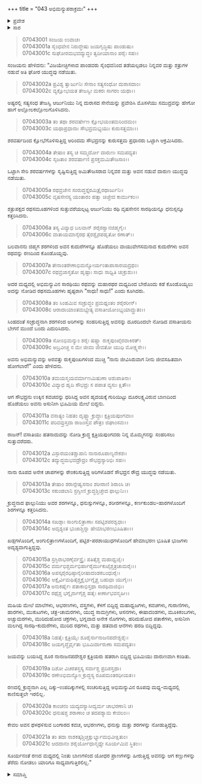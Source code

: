 +++
title = "043 ಅಭಿಮನ್ಯುಪರಾಕ್ರಮಃ"
+++

<details><summary>ಪ್ರವೇಶ</summary>


।।   ಓಂ ಓಂ ನಮೋ ನಾರಾಯಣಾಯ।।   ಶ್ರೀ ವೇದವ್ಯಾಸಾಯ ನಮಃ ।।

ಶ್ರೀ ಕೃಷ್ಣದ್ವೈಪಾಯನ ವೇದವ್ಯಾಸ ವಿರಚಿತ  

**ಶ್ರೀ ಮಹಾಭಾರತ**

**ದ್ರೋಣ ಪರ್ವ**

**ಅಭಿಮನ್ಯುವಧ ಪರ್ವ**

**ಅಧ್ಯಾಯ 43**

</details>

<details><summary>ಸಾರ</summary>

ಅಭಿಮನ್ಯುವಿನ ಯುದ್ಧ (1-21).


</details>



> 07043001 ಸಂಜಯ ಉವಾಚ।   
07043001a ಸೈಂಧವೇನ ನಿರುದ್ಧೇಷು ಜಯಗೃದ್ಧಿಷು ಪಾಂಡುಷು।   
07043001c ಸುಘೋರಮಭವದ್ಯುದ್ಧಂ ತ್ವದೀಯಾನಾಂ ಪರೈಃ ಸಹ।।

ಸಂಜಯನು ಹೇಳಿದನು: “ವಿಜಯೇಚ್ಛಿಗಳಾದ ಪಾಂಡವರು ಸೈಂಧವನಿಂದ ತಡೆಯಲ್ಪಡಲು ನಿನ್ನವರ ಮತ್ತು ಶತ್ರುಗಳ ನಡುವೆ ಅತಿ ಘೋರ ಯುದ್ಧವು ನಡೆಯಿತು.

> 07043002a ಪ್ರವಿಶ್ಯ ತ್ವಾರ್ಜುನಿಃ ಸೇನಾಂ ಸತ್ಯಸಂಧೋ ದುರಾಸದಾಂ।   
07043002c ವ್ಯಕ್ಷೋಭಯತ ತೇಜಸ್ವೀ ಮಕರಃ ಸಾಗರಂ ಯಥಾ।।

ಅಷ್ಟರಲ್ಲಿ ಸತ್ಯಸಂಧ ತೇಜಸ್ವಿ ಆರ್ಜುನಿಯು ನಿನ್ನ ದುರಾಸದ ಸೇನೆಯನ್ನು ಪ್ರವೇಶಿಸಿ ಮೊಸಳೆಯು ಸಮುದ್ರವನ್ನು ಹೇಗೋ ಹಾಗೆ ಅಲ್ಲೋಲಕಲ್ಲೋಲಗೊಳಿಸಿದನು.

> 07043003a ತಂ ತಥಾ ಶರವರ್ಷೇಣ ಕ್ಷೋಭಯಂತಮರಿಂದಮಂ।   
07043003c ಯಥಾಪ್ರಧಾನಾಃ ಸೌಭದ್ರಮಭ್ಯಯುಃ ಕುರುಸತ್ತಮಾಃ।।

ಶರವರ್ಷದಿಂದ ಕ್ಷೋಭೆಗೊಳಿಸುತ್ತಿದ್ದ ಅರಿಂದಮ ಸೌಭದ್ರನನ್ನು ಕುರುಸತ್ತಮ ಪ್ರಧಾನರು ಒಟ್ಟಾಗಿ ಆಕ್ರಮಿಸಿದರು.

> 07043004a ತೇಷಾಂ ತಸ್ಯ ಚ ಸಮ್ಮರ್ದೋ ದಾರುಣಃ ಸಮಪದ್ಯತ।   
07043004c ಸೃಜತಾಂ ಶರವರ್ಷಾಣಿ ಪ್ರಸಕ್ತಮಮಿತೌಜಸಾಂ।।

ಒಟ್ಟಾಗಿ ಸೇರಿ ಶರವರ್ಷಗಳನ್ನು ಸೃಷ್ಟಿಸುತ್ತಿದ್ದ ಅಮಿತೌಜಸರಾದ ನಿನ್ನವರ ಮತ್ತು ಅವನ ನಡುವೆ ದಾರುಣ ಯುದ್ಧವು ನಡೆಯಿತು.

> 07043005a ರಥವ್ರಜೇನ ಸಂರುದ್ಧಸ್ತೈರಮಿತ್ರೈರಥಾರ್ಜುನಿಃ।   
07043005c ವೃಷಸೇನಸ್ಯ ಯಂತಾರಂ ಹತ್ವಾ ಚಿಚ್ಚೇದ ಕಾರ್ಮುಕಂ।।

ಶತ್ರುಪಕ್ಷದ ರಥಸಮೂಹಗಳಿಂದ ಸುತ್ತುವರೆಯಲ್ಪಟ್ಟ ಆರ್ಜುನಿಯು ರಥಿ ವೃಷಸೇನನ ಸಾರಥಿಯನ್ನೂ ಧನುಸ್ಸನ್ನೂ ಕತ್ತರಿಸಿದನು.

> 07043006a ತಸ್ಯ ವಿವ್ಯಾಧ ಬಲವಾನ್ ಶರೈರಶ್ವಾನಜಿಹ್ಮಗೈಃ।   
07043006c ವಾತಾಯಮಾನೈರಥ ತೈರಶ್ವೈರಪಹೃತೋ ರಣಾತ್।।

ಬಲವಾನನು ಜಿಹ್ಮಗ ಶರಗಳಿಂದ ಅವನ ಕುದುರೆಗಳನ್ನೂ ಹೊಡೆಯಲು ವಾಯುವೇಗಸಮನಾದ ಕುದುರೆಗಳು ಅವನ ರಥವನ್ನು ರಣದಿಂದ ಕೊಂಡೊಯ್ದವು.

> 07043007a ತೇನಾಂತರೇಣಾಭಿಮನ್ಯೋರ್ಯಂತಾಪಾಸಾರಯದ್ರಥಂ।   
07043007c ರಥವ್ರಜಾಸ್ತತೋ ಹೃಷ್ಟಾಃ ಸಾಧು ಸಾಧ್ವಿತಿ ಚುಕ್ರುಶುಃ।।

ಅದರ ಮಧ್ಯದಲ್ಲಿ ಅಭಿಮನ್ಯುವಿನ ಸಾರಥಿಯು ರಥವನ್ನು ಮಹಾರಥರ ಮಧ್ಯದಿಂದ ಬೇರೊಂದು ಕಡೆ ಕೊಂಡೊಯ್ಯಲು ಅದನ್ನು ನೋಡಿದ ರಥಸಮೂಹಗಳು ಹೃಷ್ಟರಾಗಿ “ಸಾಧು! ಸಾಧು!” ಎಂದು ಕೂಗಿದರು.

> 07043008a ತಂ ಸಿಂಹಮಿವ ಸಂಕ್ರುದ್ಧಂ ಪ್ರಮಥ್ನಂತಂ ಶರೈರರೀನ್।   
07043008c ಆರಾದಾಯಾಂತಮಭ್ಯೇತ್ಯ ವಸಾತೀಯೋಽಭ್ಯಯಾದ್ದ್ರುತಂ।।

ಸಿಂಹದಂತೆ ಸಂಕ್ರುದ್ಧನಾಗಿ ಶರಗಳಿಂದ ಅರಿಗಳನ್ನು ಸಂಹರಿಸುತ್ತಿದ್ದ ಅವನನ್ನು ದೂರದಿಂದಲೇ ನೋಡಿದ ವಸಾತೀಯನು ಬೇಗನೆ ಮುಂದೆ ಬಂದು ಎದುರಿಸಿದನು.

> 07043009a ಸೋಽಭಿಮನ್ಯುಂ ಶರೈಃ ಷಷ್ಟ್ಯಾ ರುಕ್ಮಪುಂಖೈರವಾಕಿರತ್।   
07043009c ಅಬ್ರವೀಚ್ಚ ನ ಮೇ ಜೀವಂ ಜೀವತೋ ಯುಧಿ ಮೋಕ್ಷ್ಯಸೇ।।

ಅವನು ಅಭಿಮನ್ಯುವನ್ನು ಅರವತ್ತು ರುಕ್ಮಪುಂಖಗಳಿಂದ ಮುಚ್ಚಿ “ನಾನು ಜೀವಿಸಿರುವಾಗ ನೀನು ಜೀವಸಹಿತವಾಗಿ ಹೋಗಲಾರೆ!” ಎಂದು ಹೇಳಿದನು.

> 07043010a ತಮಯಸ್ಮಯವರ್ಮಾಣಮಿಷುಣಾ ಆಶುಪಾತಿನಾ।   
07043010c ವಿವ್ಯಾಧ ಹೃದಿ ಸೌಭದ್ರಃ ಸ ಪಪಾತ ವ್ಯಸುಃ ಕ್ಷಿತೌ।।

ಆಗ ಸೌಭದ್ರನು ಉಕ್ಕಿನ ಕವಚವನ್ನು ಧರಿಸಿದ್ದ ಅವನ ಹೃದಯಕ್ಕೆ ಗುರಿಯಿಟ್ಟು ದೂರಲಕ್ಷ್ಯವಿರುವ ಬಾಣದಿಂದ ಹೊಡೆಯಲು ಅವನು ಅಸುನೀಗಿ ಭೂಮಿಯ ಮೇಲೆ ಬಿದ್ದನು.

> 07043011a ವಸಾತ್ಯಂ ನಿಹತಂ ದೃಷ್ಟ್ವಾ ಕ್ರುದ್ಧಾಃ ಕ್ಷತ್ರಿಯಪುಂಗವಾಃ।   
07043011c ಪರಿವವ್ರುಸ್ತದಾ ರಾಜಂಸ್ತವ ಪೌತ್ರಂ ಜಿಘಾಂಸವಃ।।

ರಾಜನ್! ವಸಾತಿಯು ಹತನಾದುದನ್ನು ನೋಡಿ ಕ್ರುದ್ಧ ಕ್ಷತ್ರಿಯಪುಂಗವರು ನಿನ್ನ ಮೊಮ್ಮಗನನ್ನು ಸಂಹರಿಸಲು ಸುತ್ತುವರೆದರು.

> 07043012a ವಿಸ್ಫಾರಯಂತಶ್ಚಾಪಾನಿ ನಾನಾರೂಪಾಣ್ಯನೇಕಶಃ।   
07043012c ತದ್ಯುದ್ಧಮಭವದ್ರೌದ್ರಂ ಸೌಭದ್ರಸ್ಯಾರಿಭಿಃ ಸಹ।।

ನಾನಾ ರೂಪದ ಅನೇಕ ಚಾಪಗಳನ್ನು ಠೇಂಕರಿಸುತ್ತಿದ್ದ ಅರಿಗಳೊಡನೆ ಸೌಭದ್ರನ ರೌದ್ರ ಯುದ್ಧವು ನಡೆಯಿತು.

> 07043013a ತೇಷಾಂ ಶರಾನ್ಸೇಷ್ವಸನಾಂ ಶರೀರಾಣಿ ಶಿರಾಂಸಿ ಚ।   
07043013c ಸಕುಂಡಲಾನಿ ಸ್ರಗ್ವೀಣಿ ಕ್ರುದ್ಧಶ್ಚಿಚ್ಚೇದ ಫಾಲ್ಗುನಿಃ।।

ಕ್ರುದ್ಧನಾದ ಫಾಲ್ಗುನಿಯು ಅವರ ಶರಗಳನ್ನೂ, ಧನುಸ್ಸುಗಳನ್ನೂ, ಶರೀರಗಳನ್ನೂ, ಕರ್ಣಕುಂಡಲ-ಹಾರಗಳೊಂದಿಗೆ ಶಿರಗಳನ್ನೂ ಕತ್ತರಿಸಿದನು.

> 07043014a ಸಖಡ್ಗಾಃ ಸಾಂಗುಲಿತ್ರಾಣಾಃ ಸಪಟ್ಟಿಶಪರಶ್ವಧಾಃ।   
07043014c ಅದೃಶ್ಯಂತ ಭುಜಾಶ್ಚಿನ್ನಾ ಹೇಮಾಭರಣಭೂಷಿತಾಃ।।

ಖಡ್ಗಗಳೊಂದಿಗೆ, ಅಂಗುಲಿತ್ರಾಣಗಳೊಂದಿಗೆ, ಪಟ್ಟಿಶ-ಪರಶಾಯುಧಗಳೊಂದಿಗೆ ಹೇಮಾಭರಣ ಭೂಷಿತ ಭುಜಗಳು ಅದೃಶ್ಯವಾಗುತ್ತಿದ್ದವು.

> 07043015a ಸ್ರಗ್ಭಿರಾಭರಣೈರ್ವಸ್ತ್ರೈಃ ಪತಿತೈಶ್ಚ ಮಹಾಧ್ವಜೈಃ।   
07043015c ವರ್ಮಭಿಶ್ಚರ್ಮಭಿರ್ಹಾರೈರ್ಮುಕುಟೈಶ್ಚತ್ರಚಾಮರೈಃ।।   
07043016a ಅಪಸ್ಕರೈರಧಿಷ್ಠಾನೈರೀಷಾದಂಡಕಬಂಧುರೈಃ।   
07043016c ಅಕ್ಷೈರ್ವಿಮಥಿತೈಶ್ಚಕ್ರೈರ್ಭಗ್ನೈಶ್ಚ ಬಹುಧಾ ಯುಗೈಃ।।   
07043017a ಅನುಕರ್ಷೈಃ ಪತಾಕಾಭಿಸ್ತಥಾ ಸಾರಥಿವಾಜಿಭಿಃ।   
07043017c ರಥೈಶ್ಚ ಭಗ್ನೈರ್ನಾಗೈಶ್ಚ ಹತೈಃ ಕೀರ್ಣಾಭವನ್ಮಹೀ।।

ಮಹಿಯ ಮೇಲೆ ಮಾಲೆಗಳು, ಆಭರಣಗಳು, ವಸ್ತ್ರಗಳು, ಕೆಳಗೆ ಬಿದ್ದಿದ್ದ ಮಹಾಧ್ವಜಗಳು, ಕವಚಗಳು, ಗುರಾಣಿಗಳು, ಹಾರಗಳು, ಮುಕುಟಗಳು, ಚತ್ರ-ಚಾಮರಗಳು, ಯುದ್ಧ ಸಾಮಗ್ರಿಗಳು, ಆಸನಗಳು, ಈಷಾದಂಡಗಳು, ಮೂಕಿಕಂಬಗಳು, ಅಚ್ಚುಮರಗಳು, ಮುರಿದುಹೋದ ಚಕ್ರಗಳು, ಭಗ್ನವಾದ ಅನೇಕ ನೊಗಗಳು, ಹರಿದುಹೋದ ಪತಾಕೆಗಳು, ಅಸುನೀಗಿ ಮಲಗಿದ್ದ ಸಾರಥಿ-ಕುದುರೆಗಳು, ಮುರಿದ ರಥಗಳು, ಮತ್ತು ಹತವಾದ ಆನೆಗಳು ಹರಡಿ ಬಿದ್ದಿದ್ದವು.

> 07043018a ನಿಹತೈಃ ಕ್ಷತ್ರಿಯೈಃ ಶೂರೈರ್ನಾನಾಜನಪದೇಶ್ವರೈಃ।   
07043018c ಜಯಗೃದ್ಧೈರ್ವೃತಾ ಭೂಮಿರ್ದಾರುಣಾ ಸಮಪದ್ಯತ।।

ಜಯವನ್ನು ಬಯಸಿದ್ದ ಶೂರ ನಾನಾಜನಪದೇಶ್ವರ ಕ್ಷತ್ರಿಯರು ಹತರಾಗಿ ಬಿದ್ದಿದ್ದ ಭೂಮಿಯು ದಾರುಣವಾಗಿ ಕಂಡಿತು.

> 07043019a ದಿಶೋ ವಿಚರತಸ್ತಸ್ಯ ಸರ್ವಾಶ್ಚ ಪ್ರದಿಶಸ್ತಥಾ।   
07043019c ರಣೇಽಭಿಮನ್ಯೋಃ ಕ್ರುದ್ಧಸ್ಯ ರೂಪಮಂತರಧೀಯತ।।

ರಣದಲ್ಲಿ ಕ್ರುದ್ಧನಾಗಿ ಎಲ್ಲ ದಿಕ್ಕು-ಉಪದಿಕ್ಕುಗಳಲ್ಲಿ ಸಂಚರಿಸುತ್ತಿದ್ದ ಅಭಿಮನ್ಯುವಿನ ರೂಪವು ಮಧ್ಯ-ಮಧ್ಯದಲ್ಲಿ ಕಾಣಿಸುತ್ತಲೇ ಇರಲಿಲ್ಲ.

> 07043020a ಕಾಂಚನಂ ಯದ್ಯದಸ್ಯಾಸೀದ್ವರ್ಮ ಚಾಭರಣಾನಿ ಚ।   
07043020c ಧನುಷಶ್ಚ ಶರಾಣಾಂ ಚ ತದಪಶ್ಯಾಮ ಕೇವಲಂ।।

ಕೇವಲ ಅವನ ಥಳಥಳಿಸುವ ಬಂಗಾರದ ಕವಚ, ಆಭರಣಗಳು, ಧನುಸ್ಸು ಮತ್ತು ಶರಗಳನ್ನು ನೋಡುತ್ತಿದ್ದೆವು.

> 07043021a ತಂ ತದಾ ನಾಶಕತ್ಕಶ್ಚಿಚ್ಚಕ್ಷುರ್ಭ್ಯಾಮಭಿವೀಕ್ಷಿತುಂ।   
07043021c ಆದದಾನಂ ಶರೈರ್ಯೋಧಾನ್ಮಧ್ಯೇ ಸೂರ್ಯಮಿವ ಸ್ಥಿತಂ।।

ಸೂರ್ಯನಂತೆ ರಣದ ಮಧ್ಯದಲ್ಲಿ ನಿಂತು ಬಾಣಗಳಿಂದ ಯೋಧರ ಪ್ರಾಣಗಳನ್ನು ಹೀರುತ್ತಿದ್ದ ಅವನನ್ನು ಆಗ ಕಣ್ಣುಗಳನ್ನು ತೆರೆದು ನೋಡಲು ಯಾರಿಗೂ ಸಾಧ್ಯವಾಗುತ್ತಿರಲಿಲ್ಲ.”

<details><summary>ಸಮಾಪ್ತಿ</summary>


ಇತಿ ಶ್ರೀ ಮಹಾಭಾರತೇ ದ್ರೋಣ ಪರ್ವಣಿ ಅಭಿಮನ್ಯುವಧ ಪರ್ವಣಿ ಅಭಿಮನ್ಯುಪರಾಕ್ರಮೇ ತ್ರಿಚತ್ವಾರಿಂಶೋಽಧ್ಯಾಯಃ।।  
ಇದು ಶ್ರೀ ಮಹಾಭಾರತದಲ್ಲಿ ದ್ರೋಣ ಪರ್ವದಲ್ಲಿ ಅಭಿಮನ್ಯುವಧ ಪರ್ವದಲ್ಲಿ ಅಭಿಮನ್ಯುಪರಾಕ್ರಮ ಎನ್ನುವ ನಲ್ವತ್ಮೂರನೇ ಅಧ್ಯಾಯವು.


</details>
